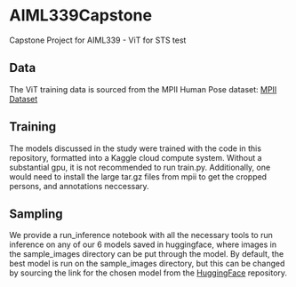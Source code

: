 # AIML339Capstone
Capstone Project for AIML339 - ViT for STS test

## Data
The ViT training data is sourced from the MPII Human Pose dataset:
[MPII Dataset](https://www.mpi-inf.mpg.de/departments/computer-vision-and-machine-learning/software-and-datasets/mpii-human-pose-dataset/download)

## Training
The models discussed in the study were trained with the code in this repository, formatted into a Kaggle cloud compute system. Without a substantial gpu, it is not recommended to run train.py. Additionally, one would need to install the large tar.gz files from mpii to get the cropped persons, and annotations neccessary.

## Sampling
We provide a run_inference notebook with all the necessary tools to run inference on any of our 6 models saved in huggingface, where images in the sample_images directory can be put through the model. By default, the best model is run on the sample_images directory, but this can be changed by sourcing the link for the chosen model from the [HuggingFace](https://huggingface.co/shai-hulud/AIML339Capstone/tree/main) repository.